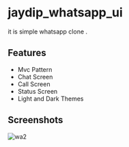 
# jaydip_whatsapp_ui 

it is simple whatsapp clone .
 


 
## Features

- Mvc Pattern
- Chat Screen
- Call Screen
- Status Screen
- Light and Dark Themes






## Screenshots


![wa2](https://github.com/jaydipsakhiya04/whatsapp-ui/assets/136619292/46be272f-2858-4644-b9e4-22de62317a04)


